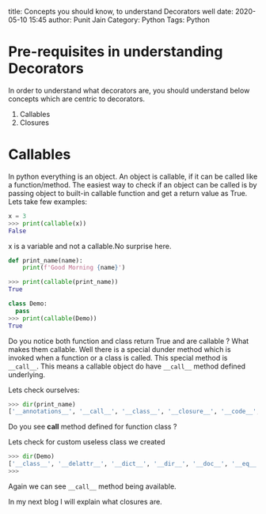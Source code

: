 title: Concepts you should know, to understand Decorators well
date: 2020-05-10 15:45
author: Punit Jain
Category: Python
Tags: Python

# Pre-requisites in understanding Decorators

In order to understand what decorators are, you should understand below concepts which are centric to decorators.

1. Callables
2. Closures

# Callables

In python everything is an object. An object is callable, if it can be called like a function/method. The easiest way to check if an object can be called is by passing object to built-in callable function and get a return value as True. Lets take few examples:

```python
x = 3
>>> print(callable(x))
False
```
x is a variable and not a callable.No surprise here.

```python
def print_name(name):
    print(f'Good Morning {name}')

>>> print(callable(print_name))
True
```

```python
class Demo:
  pass
>>> print(callable(Demo))
True
```

Do you notice both function and class return True and are callable ? What makes them callable.
Well there is a special dunder method which is invoked when a function or a class is called.
This special method is `__call__`. This means a callable object do have `__call__` method defined underlying.

Lets check ourselves:

```python
>>> dir(print_name)
['__annotations__', '__call__', '__class__', '__closure__', '__code__', '__defaults__', '__delattr__', '__dict__', '__dir__', '__doc__', '__eq__', '__format__', '__ge__', '__get__', '__getattribute__', '__globals__', '__gt__', '__hash__', '__init__', '__init_subclass__', '__kwdefaults__', '__le__', '__lt__', '__module__', '__name__', '__ne__', '__new__', '__qualname__', '__reduce__', '__reduce_ex__', '__repr__', '__setattr__', '__sizeof__', '__str__', '__subclasshook__']
```

Do you see __call__ method defined for function class ?

Lets check for custom useless class we created

```python
>>> dir(Demo)
['__class__', '__delattr__', '__dict__', '__dir__', '__doc__', '__eq__', '__format__', '__ge__', '__getattribute__', '__gt__', '__hash__', '__init__', '__init_subclass__', '__le__', '__lt__', '__module__', '__ne__', '__new__', '__reduce__', '__reduce_ex__', '__repr__', '__setattr__', '__sizeof__', '__str__', '__subclasshook__', '__weakref__']
>>> 
```

Again we can see `__call__` method being available. 

In my next blog I will explain what closures are.
